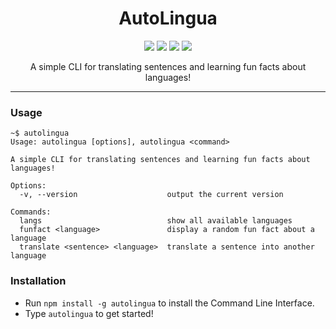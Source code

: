 <h1 align="center">
  AutoLingua
 </h1>
 <p align="center">
   <img  src="https://img.shields.io/badge/license-MIT-red">
 <img  src="https://img.shields.io/badge/build-passing-brightgreen">
   <img  src="https://img.shields.io/badge/version-0.0.1-orange">
   <img  src="https://img.shields.io/badge/node-v18.7.0-purple">
 </p>
<p align="center">A simple CLI for translating sentences and learning fun facts about languages!</p>

------------------------------------------------------

### Usage

```
~$ autolingua
Usage: autolingua [options], autolingua <command>

A simple CLI for translating sentences and learning fun facts about languages!

Options:
  -v, --version                    output the current version

Commands:
  langs                            show all available languages
  funfact <language>               display a random fun fact about a language
  translate <sentence> <language>  translate a sentence into another language
```
### Installation

- Run ```npm install -g autolingua``` to install the Command Line Interface.
- Type ```autolingua``` to get started!